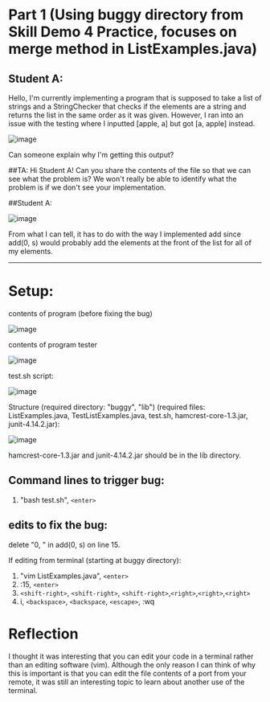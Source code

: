 # Part 1 (Using buggy directory from Skill Demo 4 Practice, focuses on merge method in ListExamples.java)
## Student A:
Hello,
I'm currently implementing a program that is supposed to take a list of strings and a StringChecker that checks if the elements 
are a string and returns the list in the same order as it was given. 
However, I ran into an issue with the testing where I inputted [apple, a] but got [a, apple] instead.

![image](https://github.com/Konica-l/cse15l-lab-reports/assets/144089855/2adcc660-2be1-4493-af52-081ae8a7cbef)

Can someone explain why I'm getting this output? 

##TA: Hi Student A! Can you share the contents of the file so that we can see what the problem is? We won't really be able to identify
   what the problem is if we don't see your implementation.

##Student A:

![image](https://github.com/Konica-l/cse15l-lab-reports/assets/144089855/3d58277a-8e43-4e24-baeb-a92a8452ef5c)

From what I can tell, it has to do with the way I implemented add since add(0, s) would probably add the elements at the front of the list
for all of my elements.

---
# Setup:
contents of program (before fixing the bug)

![image](https://github.com/Konica-l/cse15l-lab-reports/assets/144089855/1c7b54eb-b25d-45ef-bc62-998762169221)

contents of program tester

![image](https://github.com/Konica-l/cse15l-lab-reports/assets/144089855/78f6b8a5-ed58-4d3a-95c3-3ad1f5421abb)

test.sh script:

![image](https://github.com/Konica-l/cse15l-lab-reports/assets/144089855/d1a20c72-73a8-416d-9a79-02a794af6f66)


Structure (required directory: "buggy", "lib") (required files: ListExamples.java, TestListExamples.java, test.sh, hamcrest-core-1.3.jar, junit-4.14.2.jar):

![image](https://github.com/Konica-l/cse15l-lab-reports/assets/144089855/8d642852-bb6d-4038-b07c-2d722be76d11)

hamcrest-core-1.3.jar and junit-4.14.2.jar should be in the lib directory.

## Command lines to trigger bug:
1. "bash test.sh", ```<enter>```

## edits to fix the bug:
delete "0, " in add(0, s) on line 15.

If editing from terminal (starting at buggy directory):
1. "vim ListExamples.java", ```<enter>```
2. :15, ```<enter>```
3. ```<shift-right>```, ```<shift-right>```, ```<shift-right>```,```<right>```,```<right>```,```<right>```
4. i, ```<backspace>```, ```<backspace```, ```<escape>```, :wq

# Reflection

I thought it was interesting that you can edit your code in a terminal rather than an editing software (vim).
Although the only reason I can think of why this is important is that you can edit the file contents of a port
from your remote, it was still an interesting topic to learn about another use of the terminal.
